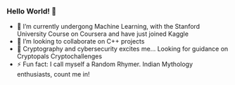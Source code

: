 ### Hello World! 👋

- 🌱 I’m currently undergong Machine Learning, with the Stanford University Course on Coursera and have just joined Kaggle
- :wave: I’m looking to collaborate on C++ projects
- 🔭 Cryptography and cybersecurity excites me... Looking for guidance on Cryptopals Cryptochallenges
- ⚡ Fun fact: I call myself a Random Rhymer. Indian Mythology enthusiasts, count me in!
<!--
**AtrikGit6174/AtrikGit6174** is a ✨ _special_ ✨ repository because its `README.md` (this file) appears on your GitHub profile.

Here are some ideas to get you started:

- 🔭 I’m currently working on 
- 🌱 I’m currently learning ...
- 👯 I’m looking to collaborate on ...
- 🤔 I’m looking for help with ...
- 💬 Ask me about ...
- 📫 How to reach me: ...
- 😄 Pronouns: ...
- ⚡ Fun fact: ...
-->
